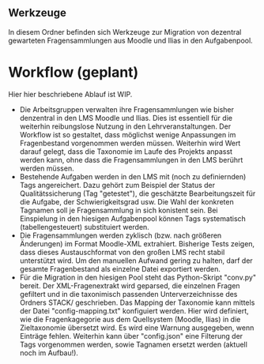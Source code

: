 
## Werkzeuge

In diesem Ordner befinden sich Werkzeuge zur Migration von dezentral gewarteten Fragensammlungen aus Moodle und Ilias in den Aufgabenpool.

# Workflow (geplant)

Hier hier beschriebene Ablauf ist WIP. 

- Die Arbeitsgruppen verwalten ihre Fragensammlungen wie bisher denzentral in den LMS Moodle und Ilias. Dies ist essentiell für die weiterhin reibungslose Nutzung in den Lehrveranstaltungen. Der Workflow ist so gestaltet, dass möglichst wenige Anpassungen im Fragenbestand vorgenommen werden müssen. Weiterhin wird Wert darauf gelegt, dass die Taxonomie im Laufe des Projekts anpasst werden kann, ohne dass die Fragensammlungen in den LMS berührt werden müssen.
- Bestehende Aufgaben werden in den LMS mit (noch zu definiernden) Tags angereichert. Dazu gehört zum Beispiel der Status der Qualitätssicherung (Tag "getestet"), die geschätzte Bearbeitungszeit für die Aufgabe, der Schwierigkeitsgrad usw. Die Wahl der konkreten Tagnamen soll je Fragensammlung in sich konistent sein. Bei Einspielung in den hiesigen Aufgabenpool können Tags systematisch (tabellengesteuert) substituiert werden.
- Die Fragensammlungen werden zyklisch (bzw. nach größeren Änderungen) im Format Moodle-XML extrahiert. Bisherige Tests zeigen, dass dieses Austauschformat von den großen LMS recht stabil unterstützt wird. Um den manuellen Aufwand gering zu halten, darf der gesamte Fragenbestand als einzelne Datei exportiert werden.
- Für die Migration in den hiesigen Pool steht das Python-Skript "conv.py" bereit. Der XML-Fragenextrakt wird geparsed, die einzelnen Fragen gefiltert und in die taxonimisch passenden Unterverzeichnisse des Ordners STACK/ geschrieben. Das Mapping der Taxonomie kann mittels der Datei "config-mapping.txt" konfiguiert werden. Hier wird definiert, wie die Fragenkagegorie aus dem Quellsystem (Moodle, Ilias) in die Zieltaxonomie übersetzt wird. Es wird eine Warnung ausgegeben, wenn Einträge fehlen. Weiterhin kann über "config.json" eine Filterung der Tags vorgenommen werden, sowie Tagnamen ersetzt werden (aktuell noch im Aufbau!).
